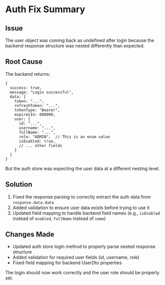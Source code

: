 # Auth Fix Summary

## Issue
The user object was coming back as undefined after login because the backend response structure was nested differently than expected.

## Root Cause
The backend returns:
```
{
  success: true,
  message: "Login successful",
  data: {
    token: "...",
    refreshToken: "...",
    tokenType: "Bearer",
    expiresIn: 600000,
    user: {
      id: "...",
      username: "...",
      fullName: "...",
      role: "ADMIN",  // This is an enum value
      isEnabled: true,
      // ... other fields
    }
  }
}
```

But the auth store was expecting the user data at a different nesting level.

## Solution
1. Fixed the response parsing to correctly extract the auth data from `response.data.data`
2. Added validation to ensure user data exists before trying to use it
3. Updated field mapping to handle backend field names (e.g., `isEnabled` instead of `enabled`, `fullName` instead of `name`)

## Changes Made
- Updated auth store login method to properly parse nested response structure
- Added validation for required user fields (id, username, role)
- Fixed field mapping for backend UserDto properties

The login should now work correctly and the user role should be properly set.